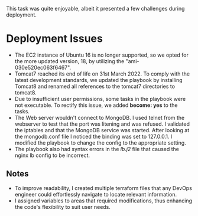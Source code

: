 
This task was quite enjoyable, albeit it presented a few challenges during deployment.

# Deployment Issues

-   The EC2 instance of Ubuntu 16 is no longer supported, so we opted for the more updated version, 18, by utilizing the "ami-030e520ec063f6467".
-   Tomcat7 reached its end of life on 31st March 2022. To comply with the latest development standards, we updated the playbook by installing Tomcat8 and renamed all references to the tomcat7 directories to tomcat8.
-   Due to insufficient user permissions, some tasks in the playbook were not executable. To rectify this issue, we added **become: yes** to the tasks.
- The Web server wouldn't connect to MongoDB. I used telnet from the webserver to test that the port was litening and was refused. I validated the iptables and that the MongoDB service was started. After looking at the mongodb.conf file I noticed the binding was set to 127.0.0.1. I modified the playbook to change the config to the appropriate setting.
- The playbook also had syntax errors in the *lb.j2* file that caused the nginx lb config to be incorrect. 


## Notes

-   To improve readability, I created multiple terraform files that any DevOps engineer could effortlessly navigate to locate relevant information.
-   I assigned variables to areas that required modifications, thus enhancing the code's flexibility to suit user needs.
